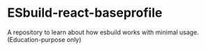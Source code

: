 # ESbuild-react-baseprofile

A repository to learn about how esbuild works with minimal usage. (Education-purpose only)
